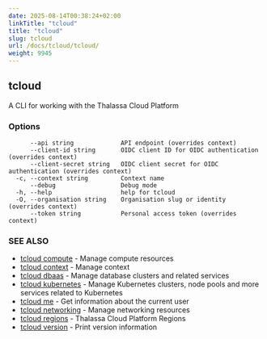 ```yaml
---
date: 2025-08-14T00:38:24+02:00
linkTitle: "tcloud"
title: "tcloud"
slug: tcloud
url: /docs/tcloud/tcloud/
weight: 9945
---
```

## tcloud

A CLI for working with the Thalassa Cloud Platform

### Options

```
      --api string             API endpoint (overrides context)
      --client-id string       OIDC client ID for OIDC authentication (overrides context)
      --client-secret string   OIDC client secret for OIDC authentication (overrides context)
  -c, --context string         Context name
      --debug                  Debug mode
  -h, --help                   help for tcloud
  -O, --organisation string    Organisation slug or identity (overrides context)
      --token string           Personal access token (overrides context)
```

### SEE ALSO

* [tcloud compute](/docs/tcloud/tcloud_compute/)	 - Manage compute resources
* [tcloud context](/docs/tcloud/tcloud_context/)	 - Manage context
* [tcloud dbaas](/docs/tcloud/tcloud_dbaas/)	 - Manage database clusters and related services
* [tcloud kubernetes](/docs/tcloud/tcloud_kubernetes/)	 - Manage Kubernetes clusters, node pools and more services related to Kubernetes
* [tcloud me](/docs/tcloud/tcloud_me/)	 - Get information about the current user
* [tcloud networking](/docs/tcloud/tcloud_networking/)	 - Manage networking resources
* [tcloud regions](/docs/tcloud/tcloud_regions/)	 - Thalassa Cloud Platform Regions
* [tcloud version](/docs/tcloud/tcloud_version/)	 - Print version information

